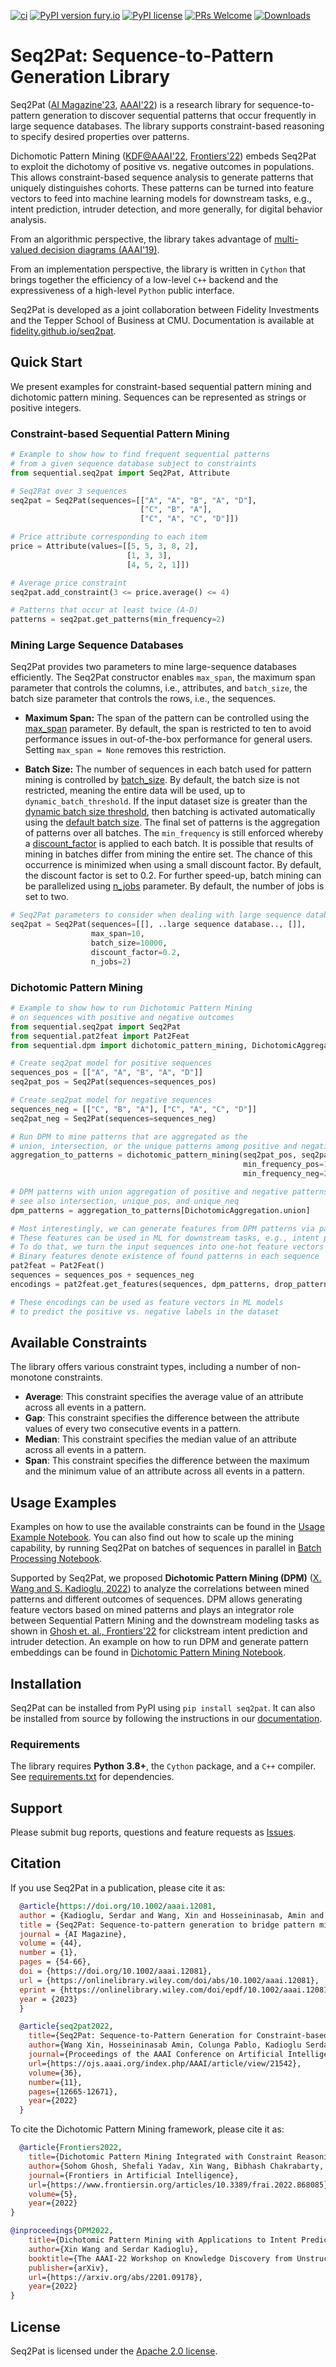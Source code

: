 [![ci](https://github.com/fidelity/seq2pat/actions/workflows/ci.yml/badge.svg?branch=master)](https://github.com/fidelity/seq2pat/actions/workflows/ci.yml) [![PyPI version fury.io](https://badge.fury.io/py/seq2pat.svg)](https://pypi.python.org/pypi/seq2pat/) [![PyPI license](https://img.shields.io/pypi/l/seq2pat.svg)](https://pypi.python.org/pypi/seq2pat/) [![PRs Welcome](https://img.shields.io/badge/PRs-welcome-brightgreen.svg?style=flat-square)](http://makeapullrequest.com) [![Downloads](https://static.pepy.tech/personalized-badge/seq2pat?period=total&units=international_system&left_color=grey&right_color=orange&left_text=Downloads)](https://pepy.tech/project/seq2pat)


Seq2Pat: Sequence-to-Pattern Generation Library
===============================================

Seq2Pat ([AI Magazine'23](https://onlinelibrary.wiley.com/doi/epdf/10.1002/aaai.12081), [AAAI'22](https://ojs.aaai.org/index.php/AAAI/article/view/21542)) is a research library for sequence-to-pattern generation to discover
sequential patterns that occur frequently in large sequence databases.
The library supports constraint-based reasoning to specify
desired properties over patterns.

Dichomotic Pattern Mining ([KDF@AAAI'22](https://arxiv.org/abs/2201.09178), [Frontiers'22](https://www.frontiersin.org/articles/10.3389/frai.2022.868085/full)) embeds Seq2Pat to exploit the dichotomy of positive vs. negative outcomes in populations. This allows  constraint-based sequence analysis to generate patterns that uniquely distinguishes cohorts. These patterns can be turned into feature vectors to feed into machine learning models for downstream tasks, e.g., intent prediction, intruder detection, and more generally, for digital behavior analysis. 

From an algorithmic perspective, the library takes advantage of
[multi-valued decision diagrams (AAAI'19)](https://aaai.org/ojs/index.php/AAAI/article/view/3962).

From an implementation perspective, the library is written in ```Cython```
that brings together the efficiency of a low-level ```C++``` backend and
the expressiveness of a high-level ```Python``` public interface.

Seq2Pat is developed as a joint collaboration between Fidelity Investments
and the Tepper School of Business at CMU. Documentation is available at [fidelity.github.io/seq2pat](https://fidelity.github.io/seq2pat).

## Quick Start

We present examples for constraint-based sequential pattern mining and dichotomic pattern mining. 
Sequences can be represented as strings or positive integers.

### Constraint-based Sequential Pattern Mining
```python
# Example to show how to find frequent sequential patterns
# from a given sequence database subject to constraints
from sequential.seq2pat import Seq2Pat, Attribute

# Seq2Pat over 3 sequences
seq2pat = Seq2Pat(sequences=[["A", "A", "B", "A", "D"],
                             ["C", "B", "A"],
                             ["C", "A", "C", "D"]])

# Price attribute corresponding to each item
price = Attribute(values=[[5, 5, 3, 8, 2],
                          [1, 3, 3],
                          [4, 5, 2, 1]])

# Average price constraint
seq2pat.add_constraint(3 <= price.average() <= 4)

# Patterns that occur at least twice (A-D)
patterns = seq2pat.get_patterns(min_frequency=2)
```

### Mining Large Sequence Databases 
Seq2Pat provides two parameters to mine large-sequence databases efficiently. The Seq2Pat constructor enables `max_span`, the maximum span parameter that controls the columns, i.e., attributes, and `batch_size`, the batch size parameter that controls the rows, i.e., the sequences.   

* **Maximum Span:** The span of the pattern can be controlled using the [max_span](https://github.com/fidelity/seq2pat/blob/master/sequential/seq2pat.py#L297) parameter. By default, the span is restricted to ten to avoid performance issues in out-of-the-box performance for general users. Setting `max_span = None` removes this restriction.

* **Batch Size:** The number of sequences in each batch used for pattern mining is controlled by [batch_size](https://github.com/fidelity/seq2pat/blob/master/sequential/seq2pat.py#L303). By default, the batch size is not restricted, meaning the entire data will be used, up to `dynamic_batch_threshold`. If the input dataset size is greater than the [dynamic batch size threshold](https://github.com/fidelity/seq2pat/blob/master/sequential/seq2pat.py#L131), then batching is activated automatically using the [default batch size](https://github.com/fidelity/seq2pat/blob/master/sequential/seq2pat.py#L135). The final set of patterns is the aggregation of patterns over all batches. The `min_frequency` is still enforced whereby a [discount_factor](https://github.com/fidelity/seq2pat/blob/master/sequential/seq2pat.py#L315) is applied to each batch. It is possible that results of mining in batches differ from mining the entire set. The chance of this occurrence is minimized when using a small discount factor. By default, the discount factor is set to 0.2. For further speed-up, batch mining can be parallelized using [n_jobs](https://github.com/fidelity/seq2pat/blob/master/sequential/seq2pat.py#L324) parameter. By default, the number of jobs is set to two.   

```python
# Seq2Pat parameters to consider when dealing with large sequence databases
seq2pat = Seq2Pat(sequences=[[], ..large sequence database.., []],
                  max_span=10,
                  batch_size=10000,
                  discount_factor=0.2,
                  n_jobs=2)
```


### Dichotomic Pattern Mining
```python
# Example to show how to run Dichotomic Pattern Mining 
# on sequences with positive and negative outcomes
from sequential.seq2pat import Seq2Pat
from sequential.pat2feat import Pat2Feat
from sequential.dpm import dichotomic_pattern_mining, DichotomicAggregation

# Create seq2pat model for positive sequences
sequences_pos = [["A", "A", "B", "A", "D"]]
seq2pat_pos = Seq2Pat(sequences=sequences_pos)

# Create seq2pat model for negative sequences
sequences_neg = [["C", "B", "A"], ["C", "A", "C", "D"]]
seq2pat_neg = Seq2Pat(sequences=sequences_neg)

# Run DPM to mine patterns that are aggregated as the 
# union, intersection, or the unique patterns among positive and negative sequences
aggregation_to_patterns = dichotomic_pattern_mining(seq2pat_pos, seq2pat_neg, 
                                                    min_frequency_pos=1, 
                                                    min_frequency_neg=2)

# DPM patterns with union aggregation of positive and negative patterns
# see also intersection, unique_pos, and unique_neq
dpm_patterns = aggregation_to_patterns[DichotomicAggregation.union]

# Most interestingly, we can generate features from DPM patterns via pat2feat
# These features can be used in ML for downstream tasks, e.g., intent prediction
# To do that, we turn the input sequences into one-hot feature vectors
# Binary features denote existence of found patterns in each sequence
pat2feat = Pat2Feat()
sequences = sequences_pos + sequences_neg
encodings = pat2feat.get_features(sequences, dpm_patterns, drop_pattern_frequency=False)

# These encodings can be used as feature vectors in ML models
# to predict the positive vs. negative labels in the dataset
```

## Available Constraints

The library offers various constraint types, including a number of non-monotone constraints.

* **Average**: This constraint specifies the average value of an attribute across all events in a pattern.
* **Gap**: This constraint specifies the difference between the attribute values of every two consecutive events in a pattern.
* **Median**: This constraint specifies the median value of an attribute across all events in a pattern.
* **Span**: This constraint specifies the difference between the maximum and the minimum value of an attribute across all events in a pattern.

## Usage Examples

Examples on how to use the available constraints can be found 
in the [Usage Example Notebook](https://github.com/fidelity/seq2pat/blob/master/notebooks/sequential_pattern_mining.ipynb).
You can also find out how to scale up the mining capability, by running Seq2Pat on batches of sequences in parallel in [Batch Processing Notebook](https://github.com/fidelity/seq2pat/blob/master/notebooks/batch_processing.ipynb). 

Supported by Seq2Pat, we proposed **Dichotomic Pattern Mining (DPM)** ([X. Wang and S. Kadioglu, 2022](https://arxiv.org/abs/2201.09178)) to analyze the correlations between 
mined patterns and different outcomes of sequences. DPM allows generating feature vectors based on mined patterns and plays an integrator role between Sequential 
Pattern Mining and the downstream modeling tasks as shown in [Ghosh et. al., Frontiers'22](https://www.frontiersin.org/articles/10.3389/frai.2022.868085/full) for clickstream intent prediction and intruder detection. An example on how to run DPM and generate pattern embeddings can be found in 
[Dichotomic Pattern Mining Notebook](https://github.com/fidelity/seq2pat/blob/master/notebooks/dichotomic_pattern_mining.ipynb).

## Installation

Seq2Pat can be installed from PyPI using ```pip install seq2pat```. It can also be installed from source by following the instructions in
our [documentation](https://fidelity.github.io/seq2pat/installation.html).

### Requirements

The library requires **Python 3.8+**, the ```Cython``` package, and a ```C++``` compiler.
See [requirements.txt](requirements.txt) for dependencies.

## Support

Please submit bug reports, questions and feature requests as [Issues](https://github.com/fidelity/seq2pat/issues).

## Citation

If you use Seq2Pat in a publication, please cite it as:

```bibtex
  @article{https://doi.org/10.1002/aaai.12081,
  author = {Kadioglu, Serdar and Wang, Xin and Hosseininasab, Amin and van Hoeve, Willem-Jan},
  title = {Seq2Pat: Sequence-to-pattern generation to bridge pattern mining with machine learning},
  journal = {AI Magazine},
  volume = {44},
  number = {1},
  pages = {54-66},
  doi = {https://doi.org/10.1002/aaai.12081},
  url = {https://onlinelibrary.wiley.com/doi/abs/10.1002/aaai.12081},
  eprint = {https://onlinelibrary.wiley.com/doi/epdf/10.1002/aaai.12081},
  year = {2023}
  }
```

```bibtex
  @article{seq2pat2022,
    title={Seq2Pat: Sequence-to-Pattern Generation for Constraint-based Sequential Pattern Mining},
    author={Wang Xin, Hosseininasab Amin, Colunga Pablo, Kadioglu Serdar, van Hoeve Willem-Jan},
    journal={Proceedings of the AAAI Conference on Artificial Intelligence},
    url={https://ojs.aaai.org/index.php/AAAI/article/view/21542},
    volume={36},
    number={11},
    pages={12665-12671},
    year={2022}
  }
```

To cite the Dichotomic Pattern Mining framework, please cite it as:

```bibtex
  @article{Frontiers2022,
    title={Dichotomic Pattern Mining Integrated with Constraint Reasoning for Digital Behaviour Analyses}, 
    author={Sohom Ghosh, Shefali Yadav, Xin Wang, Bibhash Chakrabarty, Serdar Kadioglu},
    journal={Frontiers in Artificial Intelligence},
    url={https://www.frontiersin.org/articles/10.3389/frai.2022.868085},
    volume={5},
    year={2022}    
}
```

```bibtex
@inproceedings{DPM2022,
    title={Dichotomic Pattern Mining with Applications to Intent Prediction from Semi-Structured Clickstream Datasets}, 
    author={Xin Wang and Serdar Kadioglu},
    booktitle={The AAAI-22 Workshop on Knowledge Discovery from Unstructured Data in Financial Services},
    publisher={arXiv},
    url={https://arxiv.org/abs/2201.09178},
    year={2022}
}
```

## License

Seq2Pat is licensed under the [Apache 2.0 license](LICENSE.md).

<br>
